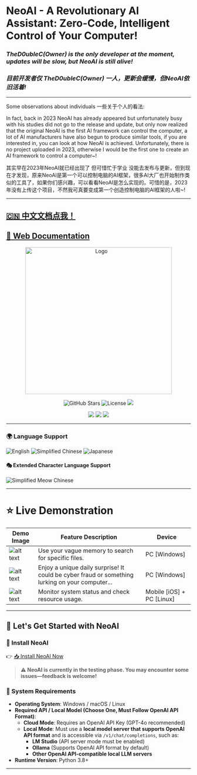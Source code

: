 # NeoAI - A Revolutionary AI Assistant: Zero-Code, Intelligent Control of Your Computer!

### *TheD0ubleC(Owner) is the only developer at the moment, updates will be slow, but NeoAI is still alive!*
### *目前开发者仅 TheD0ubleC(Owner) 一人，更新会缓慢，但NeoAI依旧活着!*

---

Some observations about individuals 一些关于个人的看法:

In fact, back in 2023 NeoAI has already appeared but unfortunately busy with his studies did not go to the release and update, but only now realized that the original NeoAI is the first AI framework can control the computer, a lot of AI manufacturers have also begun to produce similar tools, if you are interested in, you can look at how NeoAI is achieved. Unfortunately, there is no project uploaded in 2023, otherwise I would be the first one to create an AI framework to control a computer~!

其实早在2023年NeoAI就已经出现了 但可惜忙于学业 没能去发布与更新，但到现在才发现，原来NeoAI是第一个可以控制电脑的AI框架，很多AI大厂也开始制作类似的工具了，如果你们感兴趣，可以看看NeoAI是怎么实现的。可惜的是，2023年没有上传这个项目，不然我可真要变成第一个创造控制电脑的AI框架的人啦~!

---

## [🇨🇳 中文文档点我！](docs/README(zh-CN).md)

## [📖 Web Documentation](https://thed0ublec.github.io/NeoAI)

<p align="center">
  <img src="docs/images/LOGO.png" alt="Logo" width="400" />
</p>

<p align="center">
  <img src="https://img.shields.io/badge/STARS-%E2%AD%90%2051-white?style=for-the-badge" alt="GitHub Stars">
  <img src="https://img.shields.io/badge/LICENSE-MIT-purple?style=for-the-badge" alt="License">
  <img src="https://img.shields.io/badge/OPENAI%20API-REQUIRED-red?style=for-the-badge">
</p>

<p align="center">
  <img src="https://img.shields.io/badge/PLATFORM-WINDOWS-0078D6?style=for-the-badge">
  <img src="https://img.shields.io/badge/PLATFORM-macOS-292E33?style=for-the-badge">
  <img src="https://img.shields.io/badge/PLATFORM-LINUX-1793D1?style=for-the-badge">
</p>

---

### 🌍 Language Support

![English](https://img.shields.io/badge/Language-🇺🇸English-blue?style=for-the-badge)
![Simplified Chinese](https://img.shields.io/badge/语言-🇨🇳简体中文-red?style=for-the-badge)
![Japanese](https://img.shields.io/badge/言語-🇯🇵日本語-pink?style=for-the-badge)

#### 🎭 Extended Character Language Support

![Simplified Meow Chinese](https://img.shields.io/badge/语言-🇨🇳简喵体中文🐱-red?style=for-the-badge)

---

# ⭐ Live Demonstration

| Demo Image                 | Feature Description                                                   | Device                        |
| -------------------------- | ------------------------------------------------------------------- | ----------------------------- |
| ![alt text](docs/images/demo-1.png) | Use your vague memory to search for specific files.                  | PC [Windows]                  |
| ![alt text](docs/images/demo-2.png) | Enjoy a unique daily surprise! It could be cyber fraud or something lurking on your computer... | PC [Windows]                  |
| ![alt text](docs/images/demo-3.png) | Monitor system status and check resource usage.                      | Mobile [iOS] + PC [Linux]     |

---

## 🚀 Let's Get Started with NeoAI

### **🔹 Install NeoAI**

👉 [📥 Install NeoAI Now](https://thed0ublec.github.io/NeoAI/#/en/installation)

> **⚠️ NeoAI is currently in the testing phase. You may encounter some issues—feedback is welcome!**

### **🔹 System Requirements**

- **Operating System**: Windows / macOS / Linux
- **Required API / Local Model (Choose One, Must Follow OpenAI API Format)**:
  - **Cloud Mode**: Requires an OpenAI API Key (GPT-4o recommended)
  - **Local Mode**: Must use a **local model server that supports OpenAI API format** and is accessible via `/v1/chat/completions`, such as:
    - **LM Studio** (API server mode must be enabled)
    - **Ollama** (Supports OpenAI API format by default)
    - **Other OpenAI API-compatible local LLM servers**
- **Runtime Version**: Python 3.8+

---

